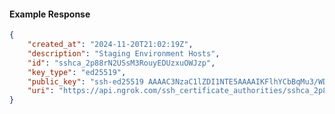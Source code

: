 <!-- Code generated for API Clients. DO NOT EDIT. -->

#### Example Response

```json
{
	"created_at": "2024-11-20T21:02:19Z",
	"description": "Staging Environment Hosts",
	"id": "sshca_2p88rN2USsM3RouyEDUzxuOWJzp",
	"key_type": "ed25519",
	"public_key": "ssh-ed25519 AAAAC3NzaC1lZDI1NTE5AAAAIKFlhYCbBqMu3/WDFnYAqoPSelbIBqoD/xCwEqM+0FZp",
	"uri": "https://api.ngrok.com/ssh_certificate_authorities/sshca_2p88rN2USsM3RouyEDUzxuOWJzp"
}
```

